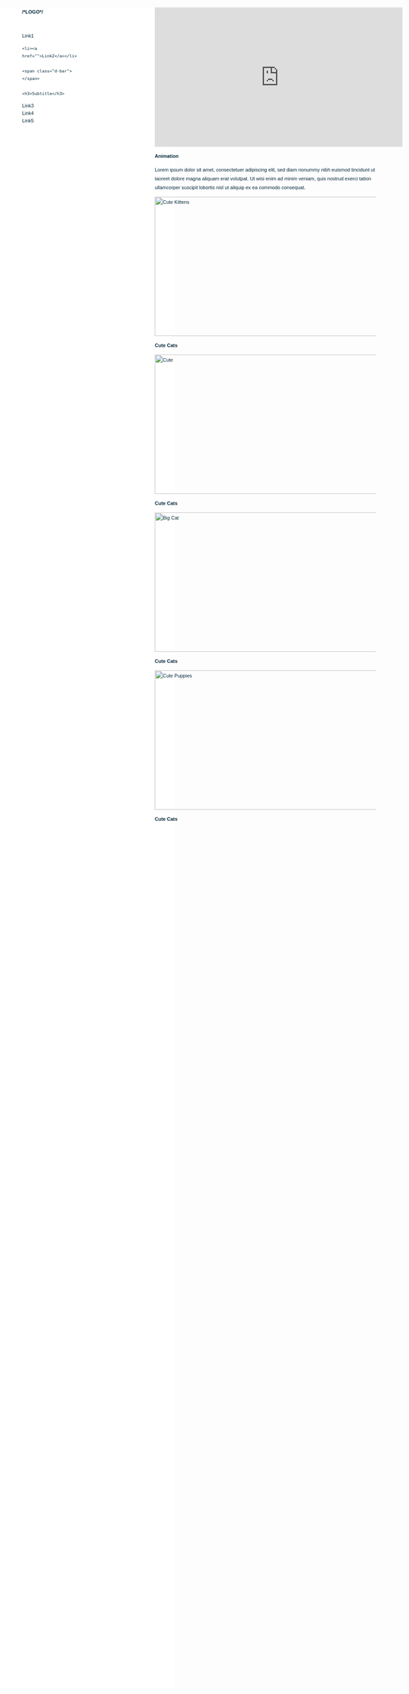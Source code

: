 <!DOCTYPE html>
<html>
<head>
    <meta http-equiv="Content-Type" content="text/html; charset=utf-8" />
        <title>Talks & Workshops</title>

<style type="text/css">
img { border:0px; }
body { 
  	background: #ffffff; 
		color: #042839; 
		font-family: 'PT Sans', Arial, sans-serif;
		font-size: 11px; 
		margin:0px; 
		padding:0px;
              line-height: 20px;
}

a:link, a:active, a:visited { 
		text-decoration: none;
		color: #042839;
		
}
a:hover { 
		text-decoration: none;
		color: #0096ff;
}

.d-bar {
    margin: 10px 0 13px;
    width: 80px;
}
.d-bar{
    background-color: transparent;
    border-bottom: 1px solid #ECECEC;
    display: block;
    height: 1px;
}

/*Navigation*/

ul.nav {
 font-family: Arial;
 list-style: none;
 margin: 0;
 padding: 0px;
 position: fixed;
 top: 102px;
 left: 50px;
 width: 130px;
 line-height: 17px;
}
ul.nav li {
 padding: 0px;
}
ul.nav li:first-child {
 font-weight: bold;
 text-transform: uppercase;
 margin-bottom: 3px;
}
ul.nav img {
 max-width: 200px;
 height: auto;
}

/*Posts*/

div.posts {
 margin-left: 350px;
 margin-top: 100px;
 width: 500px;
}
div.posts div.post {
 margin-bottom: 100px;
}
div.posts div.post a {
 border-bottom: 1px dotted #0096ff;
}
div.posts div.post div.postfoot {
 color: #0096ff;
}
div.posts div.post div.postfoot a {
 color: #0096ff;
 border-bottom: 0px dotted #0096ff;
}
div.posts div.post div.postfoot a:hover {
 color: #042839;
}

/*schedules*/

.schedules {
   left: 974px;
   position: fixed;
   top:  102px;
   width: 17em;
   line-height: 17px;
}

</style>
<script type="text/javascript">

  var _gaq = _gaq || [];
  _gaq.push(['_setAccount', 'UA-19432900-2']);
  _gaq.push(['_trackPageview']);

  (function() {
    var ga = document.createElement('script'); ga.type = 'text/javascript'; ga.async = true;
    ga.src = ('https:' == document.location.protocol ? 'https://ssl' : 'http://www') + '.google-analytics.com/ga.js';
    var s = document.getElementsByTagName('script')[0]; s.parentNode.insertBefore(ga, s);
  })();

</script>    

<script type="text/javascript" language="javascript" src="http://assets.tumblr.com/javascript/tumblelog.js?db1199d6f1ae54decfa5902be552bda2">
</script>

</head>

<body>

<ul class="nav">
<li>
	<a href="">
<img alt="" src="">/*LOGO*/
</a>
</li>
</br>
</br>
	<li><a href="">Link1</a></li>

	<li><a href="">Link2</a></li>

    <span class="d-bar"></span>

    <h3>Subtitle</h3>
<li><a href="">Link3</a></li>
<li><a href="">Link4</a></li>
<li><a href="">Link5</a></li>
</br>
</ul><!-- /nav -->

<div class="posts">

<div class="post">

<iframe src="http://player.vimeo.com/video/36682203?portrait=0&amp;color=c9ff23" width="560" height="315" frameborder="0" webkitAllowFullScreen mozallowfullscreen allowFullScreen></iframe>
        <div class="caption"><p><strong><span>Animation</span></strong></p></div> 
	  <p> Lorem ipsum dolor sit amet, consectetuer adipiscing elit, sed diam nonummy nibh euismod tincidunt ut laoreet dolore magna aliquam erat volutpat. Ut wisi enim ad minim veniam, quis nostrud exerci tation ullamcorper suscipit lobortis nisl ut aliquip ex ea commodo consequat. </p>

<img src="imgs/kittens.jpg" alt="Cute Kittens" height="315" width="560">
        <div class="caption"><p><strong><span>Cute Cats</span></strong></p></div>

<img src="imgs/dogs.jpg" alt="Cute" height="315" width="560">
        <div class="caption"><p><strong><span>Cute Cats</span></strong></p></div> 

<img src="imgs/cat.jpg" alt="Big Cat" height="315" width="560">
        <div class="caption"><p><strong><span>Cute Cats</span></strong></p></div> 

<img src="imgs/puppies.jpg" alt="Cute Puppies" height="315" width="560">
        <div class="caption"><p><strong><span>Cute Cats</span></strong></p></div> 

</div>

<div class="schedules">
 <h3>Schedules</h3>
<li><a href="">June 10</a></li>
<li><a href="">June 13</a></li>
<li><a href="">June 14</a></li>
</div>
       </body>
</html>
